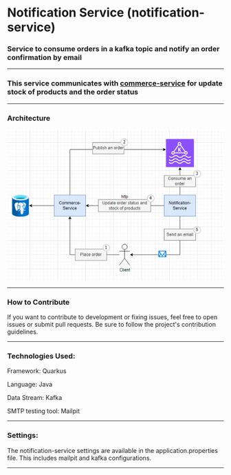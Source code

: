 # Notification Service (notification-service)

### Service to consume orders in a kafka topic and notify an order confirmation by email

----

### This service communicates with [commerce-service](https://github.com/AlbertoFerreiraMaiaNeto/commerce-service) for update stock of products and the order status

----

### Architecture

![Architecture](src/main/assets/architecture-draw.png)

----

### How to Contribute
If you want to contribute to development or fixing issues, feel free to open issues or submit pull requests. Be sure to follow the project's contribution guidelines.

-----
### Technologies Used:

Framework: Quarkus

Language: Java

Data Stream: Kafka

SMTP testing tool: Mailpit

-----

### Settings:
The notification-service settings are available in the application.properties file.
This includes mailpit and kafka configurations.

-----


